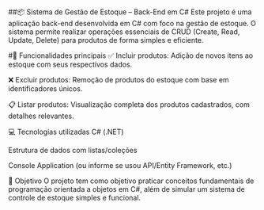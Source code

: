 ##📦 Sistema de Gestão de Estoque – Back-End em C#
Este projeto é uma aplicação back-end desenvolvida em C# com foco na gestão de estoque. O sistema permite realizar operações essenciais de CRUD (Create, Read, Update, Delete) para produtos de forma simples e eficiente.

#🔧 Funcionalidades principais
✅ Incluir produtos: Adição de novos itens ao estoque com seus respectivos dados.

❌ Excluir produtos: Remoção de produtos do estoque com base em identificadores únicos.

📋 Listar produtos: Visualização completa dos produtos cadastrados, com detalhes relevantes.

💻 Tecnologias utilizadas
C# (.NET)

Estrutura de dados com listas/coleções

Console Application (ou informe se usou API/Entity Framework, etc.)

🚀 Objetivo
O projeto tem como objetivo praticar conceitos fundamentais de programação orientada a objetos em C#, além de simular um sistema de controle de estoque simples e funcional.




